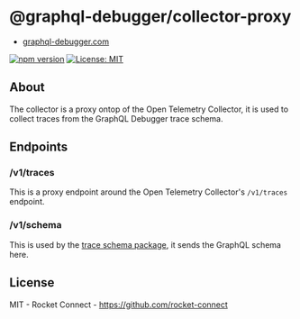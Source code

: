 # @graphql-debugger/collector-proxy

- [graphql-debugger.com](http://www.graphql-debugger.com)

[![npm version](https://badge.fury.io/js/@graphql-debugger%2Fcollector-proxy.svg)](https://badge.fury.io/js/@graphql-debugger%2Fcollector-proxy) [![License: MIT](https://img.shields.io/badge/License-MIT-yellow.svg)](https://opensource.org/licenses/MIT)

## About

The collector is a proxy ontop of the Open Telemetry Collector, it is used to collect traces from the GraphQL Debugger trace schema.

## Endpoints

### /v1/traces

This is a proxy endpoint around the Open Telemetry Collector's `/v1/traces` endpoint.

### /v1/schema

This is used by the [trace schema package](https://github.com/rocket-connect/graphql-debugger/tree/main/packages/trace-schema), it sends the GraphQL schema here.

## License

MIT - Rocket Connect - https://github.com/rocket-connect
